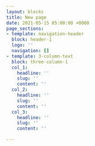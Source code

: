 ```yaml
---
layout: blocks
title: New page
date: 2021-05-15 05:00:00 +0000
page_sections:
- template: navigation-header
  block: header-1
  logo: ''
  navigation: []
- template: 3-column-text
  block: three-column-1
  col_1:
    headline: ''
    slug: ''
    content: ''
  col_2:
    headline: ''
    slug: ''
    content: ''
  col_3:
    headline: ''
    slug: ''
    content: ''

---
```

